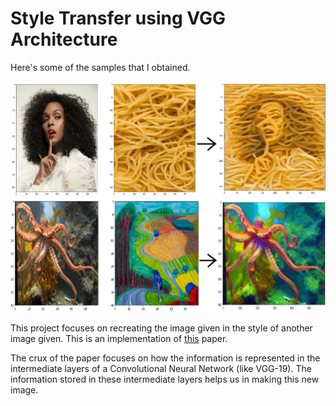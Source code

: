 # Style Transfer using VGG Architecture

Here's some of the samples that I obtained.

<img src='https://github.com/DivijH/style-transfer/blob/main/images/style-transfer-1.png'></img>
<img src='https://github.com/DivijH/style-transfer/blob/main/images/style-transfer-2.png'></img>


This project focuses on recreating the image given in the style of another image given. This is an implementation of <a href='https://arxiv.org/abs/1508.06576'>this</a> paper.

The crux of the paper focuses on how the information is represented in the intermediate layers of a Convolutional Neural Network (like VGG-19). The information stored in these intermediate layers helps us in making this new image.
